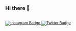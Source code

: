 ### Hi there 👋

  <sup>
    <br/>
    <a href="https://www.instagram.com/__________lucas7/">
      <img alt="Instagram Badge" src="https://img.shields.io/badge/-Instagram-8134af?&logoColor=fefefe&logo=instagram"/>
    </a> 
    <a href="https://twitter.com/_____lucas7">
      <img alt="Twitter Badge" src="https://img.shields.io/badge/-twitter-8134af?&logoColor=fff&logo=twitter"/>
    </a>
  </sup>
</h1>
